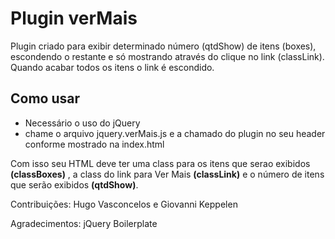 Plugin verMais
=============

Plugin criado para exibir determinado número (qtdShow) de itens (boxes), escondendo o restante e só mostrando através do clique no link (classLink). Quando acabar todos os itens o link é escondido.

## Como usar ##
- Necessário o uso do jQuery
- chame o arquivo jquery.verMais.js e a chamado do plugin no seu header conforme mostrado na index.html

	

Com isso seu HTML deve ter uma class para os itens que serao exibidos **(classBoxes)** , a class do link para Ver Mais **(classLink)** e o número de itens que serão exibidos **(qtdShow)**.

Contribuições: Hugo Vasconcelos e Giovanni Keppelen

Agradecimentos: jQuery Boilerplate
